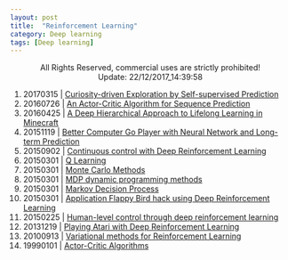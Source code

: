 ```yaml
---
layout: post
title:  "Reinforcement Learning"
category: Deep learning
tags: [Deep learning]
---
```



<center>All Rights Reserved, commercial uses are strictly prohibited!</center>
<center> Update: 22/12/2017_14:39:58</center>

  	
  	
1. 20170315 | [ Curiosity-driven Exploration by Self-supervised Prediction](https://rawgit.com/gujiuxiang/PaperNotes/master/post/Reinforcement_Learning/20170315_Curiosity-driven_Exploration_by_Self-supervised_Prediction.md.html)
2. 20160726 | [ An Actor-Critic Algorithm for Sequence Prediction](https://rawgit.com/gujiuxiang/PaperNotes/master/post/Reinforcement_Learning/20160726_An_Actor-Critic_Algorithm_for_Sequence_Prediction.md.html)
3. 20160425 | [ A Deep Hierarchical Approach to Lifelong Learning in Minecraft](https://rawgit.com/gujiuxiang/PaperNotes/master/post/Reinforcement_Learning/20160425_A_Deep_Hierarchical_Approach_to_Lifelong_Learning_in_Minecraft.md.html)
4. 20151119 | [ Better Computer Go Player with Neural Network and Long-term Prediction](https://rawgit.com/gujiuxiang/PaperNotes/master/post/Reinforcement_Learning/20151119_Better_Computer_Go_Player_with_Neural_Network_and_Long-term_Prediction.md.html)
5. 20150902 | [ Continuous control with Deep Reinforcement Learning](https://rawgit.com/gujiuxiang/PaperNotes/master/post/Reinforcement_Learning/20150902_Continuous_control_with_Deep_Reinforcement_Learning.md.html)
6. 20150301 | [ Q Learning](https://rawgit.com/gujiuxiang/PaperNotes/master/post/Reinforcement_Learning/20150301_Q_Learning.md.html)
7. 20150301 | [ Monte Carlo Methods](https://rawgit.com/gujiuxiang/PaperNotes/master/post/Reinforcement_Learning/20150301_Monte_Carlo_Methods.md.html)
8. 20150301 | [ MDP dynamic programming methods](https://rawgit.com/gujiuxiang/PaperNotes/master/post/Reinforcement_Learning/20150301_MDP_dynamic_programming_methods.md.html)
9. 20150301 | [ Markov Decision Process](https://rawgit.com/gujiuxiang/PaperNotes/master/post/Reinforcement_Learning/20150301_Markov_Decision_Process.md.html)
10. 20150301 | [ Application Flappy Bird hack using Deep Reinforcement Learning](https://rawgit.com/gujiuxiang/PaperNotes/master/post/Reinforcement_Learning/20150301_Application_Flappy_Bird_hack_using_Deep_Reinforcement_Learning.md.html)
11. 20150225 | [ Human-level control through deep reinforcement learning](https://rawgit.com/gujiuxiang/PaperNotes/master/post/Reinforcement_Learning/20150225_Human-level_control_through_deep_reinforcement_learning.md.html)
12. 20131219 | [ Playing Atari with Deep Reinforcement Learning](https://rawgit.com/gujiuxiang/PaperNotes/master/post/Reinforcement_Learning/20131219_Playing_Atari_with_Deep_Reinforcement_Learning.md.html)
13. 20100913 | [ Variational methods for Reinforcement Learning](https://rawgit.com/gujiuxiang/PaperNotes/master/post/Reinforcement_Learning/20100913_Variational_methods_for_Reinforcement_Learning.md.html)
14. 19990101 | [ Actor-Critic Algorithms](https://rawgit.com/gujiuxiang/PaperNotes/master/post/Reinforcement_Learning/19990101_Actor-Critic_Algorithms.md.html)
